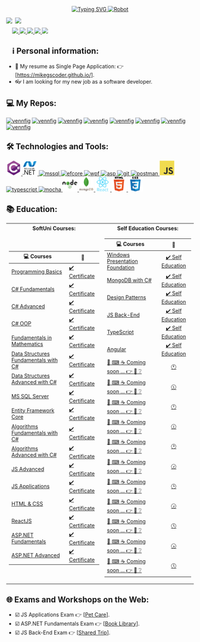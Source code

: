 <!-- https://readme-typing-svg.demolab.com/demo/
https://gist.github.com/rxaviers/7360908
https://emojii.org/  -->

<p align="center">
    <a href="https://github.com/mikegsCoder">
        <img src="https://readme-typing-svg.demolab.com?font=Roboto&weight=500&size=18&pause=250&color=2B63D2&vCenter=true&multiline=true&width=670&height=100&lines=Mihail+Sidov;Software+Engineer+%7C+C%23+Full-Stack+Developer;C%23+%7C+.NET+%7C+MS-SQL+%7C+EF-Core+%7C+WPF+%7C+ASP.NET;JS+%7C+TS+%7C+Mocha+%7C+Node.js+%7C+MongoDB+%7C+ReactJS+%7C+HTML+%7C+CSS" alt="Typing SVG" />
        <img src="https://schwabencode.com/contents/logos/dotnet-robot-250px.png" alt="Robot" title=".NET Robot" width="100" height="100" />
    </a>
<br/>

<div>
  <img height="160" align="left" src="https://github-readme-stats.vercel.app/api?username=mikegsCoder&count_private=true&true&hide=issues&show_icons=true" />
  <img height="160" src="https://github-readme-stats.vercel.app/api/top-langs/?username=mikegsCoder&layout=compact" style="margin-left: 0.5rem;" />
</div>

<p align="left" style="margin-top: 0.5rem;">
    <a href="https://mikegscoder.github.io/">
        <img src="https://img.shields.io/badge/My Resume-mikegscoder.github.io-red?style=plastic" width="auto" height="20px">
    </a>
    <a href="https://www.linkedin.com/in/mihail-sidov-7a334b24a/" target="_blank" >
        <img src="https://img.shields.io/badge/-LinkedIn-0e76a8? style=plastic&logo=Linkedin&logoColor=white" width="auto" height="20px" margin-top="10px"/>
    </a>
    <a href="mailto:mikegsid@gmail.com">
        <img src="https://img.shields.io/badge/-mikegsid@gmail.com-blue?style=plastic&logo=gmail&logoColor=white" width="auto" height="20px">
    </a>
    <a href="https://softuni.bg/certificates/details/153472/e10a1751">
        <img src="https://img.shields.io/badge/📜-Web Developer-important?style=plastic" width="auto" height="20px">
    </a>
    <a href="https://softuni.bg/certificates/details/153420/65aa8f2a">
        <img src="https://img.shields.io/badge/📜-Full Stack Developer-important?style=plastic" width="auto" height="20px">
    </a>
</p>

## ℹ️ Personal information: ##

- 📝 My resume as Single Page Application: 👉 [https://mikegscoder.github.io/].
- 👓 I am looking for my new job as a software developer.

## 💻 My Repos: ## 

[![vennfig](https://github-readme-stats.vercel.app/api/pin/?username=mikegsCoder&repo=SoftUni-CSharp-Main-Program&show_owner=false)](https://github.com/mikegsCoder/SoftUni-CSharp-Main-Program)
[![vennfig](https://github-readme-stats.vercel.app/api/pin/?username=mikegsCoder&repo=SoftUni-JavaScript-and-Front-End-Courses&show_owner=false)](https://github.com/mikegsCoder/SoftUni-JavaScript-and-Front-End-Courses)
[![vennfig](https://github-readme-stats.vercel.app/api/pin/?username=mikegsCoder&repo=Data-Structures-with-CSharp&show_owner=false)](https://github.com/mikegsCoder/Data-Structures-with-CSharp)
[![vennfig](https://github-readme-stats.vercel.app/api/pin/?username=mikegsCoder&repo=Algorithms-with-CSharp&show_owner=false)](https://github.com/mikegsCoder/Algorithms-with-CSharp)
[![vennfig](https://github-readme-stats.vercel.app/api/pin/?username=mikegsCoder&repo=Travel-Destinations&show_owner=false)](https://github.com/mikegsCoder/Travel-Destinations)
[![vennfig](https://github-readme-stats.vercel.app/api/pin/?username=mikegsCoder&repo=Interior-Design&show_owner=false)](https://github.com/mikegsCoder/Interior-Design)
[![vennfig](https://github-readme-stats.vercel.app/api/pin/?username=mikegsCoder&repo=Self-Education&show_owner=false)](https://github.com/mikegsCoder/Self-Education)
[![vennfig](https://github-readme-stats.vercel.app/api/pin/?username=mikegsCoder&repo=Task-Manager&show_owner=false)](https://github.com/mikegsCoder/Task-Manager)

## :hammer_and_wrench: Technologies and Tools: ##  

<!-- https://github.com/devicons
https://www.svgrepo.com/ -->

<p align="left">
    <!-- C# -->
    <a href="https://www.w3schools.com/cs/" target="_blank" rel="noreferrer"> <img src="https://raw.githubusercontent.com/devicons/devicon/master/icons/csharp/csharp-original.svg" alt="csharp" width="40" height="40"/> </a>
    <!-- .NET -->
    <a href="https://dotnet.microsoft.com/" target="_blank" rel="noreferrer"> <img src="https://raw.githubusercontent.com/devicons/devicon/master/icons/dot-net/dot-net-original-wordmark.svg" alt="dotnet" width="40" height="40"/> </a>
    <!-- SQL Server -->
    <a href="https://www.microsoft.com/en-us/sql-server" target="_blank" rel="noreferrer"> <img src="https://www.svgrepo.com/show/303229/microsoft-sql-server-logo.svg" alt="mssql" width="40" height="40"/> </a>
    <!-- EF Core -->
    <a href="https://learn.microsoft.com/en-us/ef/core" target="_blank" rel="noreferrer"> <img src="https://www.fixedbuffer.com/wp-content/uploads/2018/09/EFCore.png" alt="efcore" width="40" height="40"/> </a>
    <!-- WPF -->
    <a href="https://learn.microsoft.com/en-us/dotnet/desktop/wpf" target="_blank" rel="noreferrer"> <img src="https://th.bing.com/th/id/R.0f0648ec8ac766a46bf134ac54b0482e?rik=JUJ%2b970czpo3nQ&riu=http%3a%2f%2fweblinkinfosystem.com%2fmedia%2ficons%2fWPFLogo-icon.png&ehk=A%2bXVluMwLcUinTPHahJKBm9k92jq3YHDtpERIzB9M6o%3d&risl=&pid=ImgRaw&r=0" alt="wpf" width="40" height="40"/> </a>
    <!-- ASP -->
    <a href="https://learn.microsoft.com/en-us/aspnet/core" target="_blank" rel="noreferrer"> <img src="https://pics.freeicons.io/uploads/icons/png/14621971553750220-512.png" alt="asp" width="40" height="40"/> </a>
    <!-- Git -->
    <a href="https://git-scm.com/" target="_blank" rel="noreferrer"> <img src="https://www.vectorlogo.zone/logos/git-scm/git-scm-icon.svg" alt="git" width="40" height="40"/> </a>
    <!-- Postman -->
    <a href="https://postman.com" target="_blank" rel="noreferrer"> <img src="https://www.vectorlogo.zone/logos/getpostman/getpostman-icon.svg" alt="postman" width="40" height="40"/> </a>
    <!-- JS -->
    </a> <a href="https://developer.mozilla.org/en-US/docs/Web/JavaScript" target="_blank" rel="noreferrer"> <img src="https://raw.githubusercontent.com/devicons/devicon/master/icons/javascript/javascript-original.svg" alt="javascript" width="40" height="40"/> </a>
    <!-- TS -->
    </a> <a href="https://www.typescriptlang.org/" target="_blank" rel="noreferrer"> <img src="https://upload.wikimedia.org/wikipedia/commons/thumb/4/4c/Typescript_logo_2020.svg/2048px-Typescript_logo_2020.svg.png" alt="typescript" width="40" height="40"/> </a>
    <!-- Mocha -->
    <a href="https://mochajs.org" target="_blank" rel="noreferrer"> <img src="https://www.vectorlogo.zone/logos/mochajs/mochajs-icon.svg" alt="mocha" width="40" height="40"/> </a>
    <!-- NodeJS -->
    </a> <a href="https://nodejs.org" target="_blank" rel="noreferrer"> <img src="https://raw.githubusercontent.com/devicons/devicon/master/icons/nodejs/nodejs-original-wordmark.svg" alt="nodejs" width="40" height="40"/> </a>
    <!-- MongoDB -->
    <a href="https://www.mongodb.com/" target="_blank" rel="noreferrer"> <img src="https://raw.githubusercontent.com/devicons/devicon/master/icons/mongodb/mongodb-original-wordmark.svg" alt="mongodb" width="40" height="40"/> </a>
    <!-- ReactJS -->
    </a> <a href="https://reactjs.org/" target="_blank" rel="noreferrer"> <img src="https://raw.githubusercontent.com/devicons/devicon/master/icons/react/react-original-wordmark.svg" alt="reactjs" width="40" height="40"/> </a>
    <!-- HTML -->
    <a href="https://www.w3.org/html/" target="_blank" rel="noreferrer"> <img src="https://raw.githubusercontent.com/devicons/devicon/master/icons/html5/html5-original-wordmark.svg" alt="html5" width="40" height="40"/> </a>
    <!-- CSS -->
    <a href="https://www.w3schools.com/Css/" target="_blank" rel="noreferrer"> <img src="https://raw.githubusercontent.com/devicons/devicon/master/icons/css3/css3-original-wordmark.svg" alt="css" width="40" height="40"/> </a>
</p>

## 📚 Education: ##

<table>
<tr><th>SoftUni Courses:</th><th>Self Education Courses:</th></tr>
<tr><td>

|💻 **Courses**|:scroll:| 
|---|---|
|<a href="https://softuni.bg/trainings/3062/programming-basics-with-c-sharp-september-2020" > Programming Basics </a>   | <a href="https://softuni.bg/certificates/details/89036/928fda17"> :heavy_check_mark: Certificate</a> |
|<a href="https://softuni.bg/trainings/3213/csharp-fundamentals-january-2021"> C# Fundamentals </a>| <a href="https://softuni.bg/certificates/details/103576/f626985a"> :heavy_check_mark: Certificate</a> |
|<a href="https://softuni.bg/trainings/3343/csharp-advanced-may-2021"> C# Advanced </a>| <a href="https://softuni.bg/certificates/details/108643/f7e63eb9"> :heavy_check_mark: Certificate</a> |
|<a href="https://softuni.bg/trainings/3344/csharp-oop-june-2021"> C# OOP </a>| <a href="https://softuni.bg/certificates/details/113008/f864a93e"> :heavy_check_mark: Certificate</a> |
|<a href="https://softuni.bg/trainings/3416/fundamentals-in-mathematics-may-2021"> Fundamentals in Mathematics </a>| <a href="https://softuni.bg/certificates/details/107586/2e993b11"> :heavy_check_mark: Certificate</a> |
|<a href="https://softuni.bg/trainings/3419/data-structures-fundamentals-with-csharp-june-2021"> Data Structures Fundamentals with C# </a>| <a href="https://softuni.bg/certificates/details/110022/4c3da5ad"> :heavy_check_mark: Certificate</a> |
|<a href="https://softuni.bg/trainings/3420/data-structures-advanced-with-csharp-august-2021"> Data Structures Advanced with C# </a>| <a href="https://softuni.bg/certificates/details/113750/5a62579e"> :heavy_check_mark: Certificate</a> |
|<a href="https://softuni.bg/trainings/3531/ms-sql-september-2021"> MS SQL Server </a>| <a href="https://softuni.bg/certificates/details/113982/bdfd10f0"> :heavy_check_mark: Certificate</a> |
|<a href="https://softuni.bg/trainings/3492/entity-framework-core-october-2021"> Entity Framework Core </a>| <a href="https://softuni.bg/certificates/details/119011/23052f62">  :heavy_check_mark: Certificate</a> |
|<a href="https://softuni.bg/trainings/3637/algorithms-fundamentals-with-c-sharp-december-2021"> Algorithms Fundamentals with C# </a>| <a href="https://softuni.bg/certificates/details/123077/f9e03b4a"> :heavy_check_mark: Certificate</a> |
|<a href="https://softuni.bg/trainings/3638/algorithms-advanced-with-c-sharp-january-2022"> Algorithms Advanced with C# </a>| <a href="https://softuni.bg/certificates/details/127899/61e4eacf"> :heavy_check_mark: Certificate</a> |
|<a href="https://softuni.bg/trainings/3588/js-advanced-january-2022"> JS Advanced </a>| <a href="https://softuni.bg/certificates/details/126433/c0bb0e29"> :heavy_check_mark: Certificate</a> |
|<a href="https://softuni.bg/trainings/3589/js-applications-february-2022"> JS Applications </a>| <a href="https://softuni.bg/certificates/details/130507/8da297c6"> :heavy_check_mark: Certificate</a> |
|<a href="https://softuni.bg/trainings/3726/html-and-css-may-2022"> HTML & CSS </a>| <a href="https://softuni.bg/certificates/details/136945/49d8d54c">  :heavy_check_mark: Certificate</a> |
|<a href="https://softuni.bg/trainings/3727/reactjs-june-2022"> ReactJS </a>| <a href="https://softuni.bg/certificates/details/140622/14fe73c6">  :heavy_check_mark: Certificate</a> |
|<a href="https://softuni.bg/trainings/3853/asp-net-fundamentals-september-2022"> ASP.NET Fundamentals </a>| <a href="https://softuni.bg/certificates/details/146563/519ce2b2">  :heavy_check_mark: Certificate</a> |
|<a href="https://softuni.bg/trainings/3854/asp-net-advanced-october-2022"> ASP.NET Advanced </a>| <a href="https://softuni.bg/certificates/details/152310/35110173"> :heavy_check_mark: Certificate</a> |

</td><td>

|💻 **Courses**|:dart:| 
|---|:---:|
| <a href="https://github.com/mikegsCoder/Self-Education/tree/main/WPF">Windows Presentation Foundation</a> | <a href="https://github.com/mikegsCoder/Task-Manager"> :heavy_check_mark: Self Education</a> |
| <a href="https://github.com/mikegsCoder/Self-Education/tree/main/MongoDB-with-CSharp" >MongoDB with C#</a> | <a href="https://github.com/mikegsCoder/Task-Manager"> :heavy_check_mark: Self Education</a> |
| <a href="https://github.com/mikegsCoder/Self-Education/tree/main/Design-Patterns" >Design Patterns</a> | <a href="https://github.com/mikegsCoder/Self-Education/tree/main/Design-Patterns"> :heavy_check_mark: Self Education</a> |
| <a href="https://github.com/mikegsCoder/Self-Education/tree/main/JS-Back-End" >JS Back-End</a> | <a href="https://github.com/mikegsCoder/Self-Education/tree/main/JS-Back-End/12.%20Exams/08.%20Shared-Trip"> :heavy_check_mark: Self Education</a> |
| <a href="https://github.com/mikegsCoder/Self-Education/tree/main/TypeScript" >TypeScript</a> | <a href="https://github.com/mikegsCoder/Self-Education/tree/main/TypeScript/06.%20TypeScript-Problems-and-Solutions"> :heavy_check_mark: Self Education</a> |
| <a href="https://github.com/mikegsCoder/Self-Education/tree/main/Angular">Angular</a> | <a href="https://github.com/mikegsCoder/Photo-Site"> :heavy_check_mark: Self Education</a> |
| <a href="javascript:void(0)" >📕 ⌨ ☕ Coming soon ... 👉 📅 ❔</a> | <a href="javascript:void(0)">🕚</a> |
| <a href="javascript:void(0)" >📗 ⌨ ☕ Coming soon ... 👉 📅 ❔</a> | <a href="javascript:void(0)">🕦</a> |
| <a href="javascript:void(0)" >📙 ⌨ ☕ Coming soon ... 👉 📅 ❔</a> | <a href="javascript:void(0)">🕛</a> |
| <a href="javascript:void(0)" >📘 ⌨ ☕ Coming soon ... 👉 📅 ❔</a> | <a href="javascript:void(0)">🕧</a> |
| <a href="javascript:void(0)" >📕 ⌨ ☕ Coming soon ... 👉 📅 ❔</a> | <a href="javascript:void(0)">🕑</a> |
| <a href="javascript:void(0)" >📗 ⌨ ☕ Coming soon ... 👉 📅 ❔</a> | <a href="javascript:void(0)">🕝</a> |
| <a href="javascript:void(0)" >📙 ⌨ ☕ Coming soon ... 👉 📅 ❔</a> | <a href="javascript:void(0)">🕒</a> |
| <a href="javascript:void(0)" >📘 ⌨ ☕ Coming soon ... 👉 📅 ❔</a> | <a href="javascript:void(0)">🕞</a> |
| <a href="javascript:void(0)" >📕 ⌨ ☕ Coming soon ... 👉 📅 ❔</a> | <a href="javascript:void(0)">🕓</a> |
| <a href="javascript:void(0)" >📗 ⌨ ☕ Coming soon ... 👉 📅 ❔</a> | <a href="javascript:void(0)">🕟</a> |
| <a href="javascript:void(0)" >📙 ⌨ ☕ Coming soon ... 👉 📅 ❔</a> | <a href="javascript:void(0)">🕔</a> |

</td></tr> </table>

<!-- | <a href="https://github.com/mikegsCoder/Self-Education/tree/main/WPF">Windows Presentation Foundation</a> | <a href="javascript:void(0)"> :hourglass_flowing_sand:  Coming soon!</a> | -->

<!-- ## 🎓 Diplomas: ##

- 📜 C# Web Developer 👉 [<a href="https://softuni.bg/certificates/details/153472/e10a1751">Diploma</a>].
- 📜 C# Full-Stack Developer 👉 [<a href="https://softuni.bg/certificates/details/153420/65aa8f2a">Diploma</a>]. -->

## 🌐 Exams and Workshops on the Web: ##

- ☑️ JS Applications Exam 👉 [<a href="https://mikegscoder.github.io/exams/petCare">Pet Care</a>].
- ☑️ ASP.NET Fundamentals Exam 👉 [<a href="http://mikegscoderasp-001-site2.atempurl.com/">Book Library</a>].
- ☑️ JS Back-End Exam 👉 [<a href="https://sharedtrip.onrender.com/">Shared Trip</a>].

